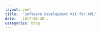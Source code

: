 ```yaml
---
layout: post
title:  "Software Development Kit for APL"
date:   2017-05-20 .
categories: blog
---
```

